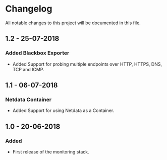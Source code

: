 # Changelog
All notable changes to this project will be documented in this file.

## 1.2 - 25-07-2018
### Added Blackbox Exporter
- Added Support for probing multiple endpoints over HTTP, HTTPS, DNS, TCP and ICMP.

## 1.1 - 06-07-2018
### Netdata Container
- Added Support for using Netdata as a Container.

## 1.0 - 20-06-2018
### Added
- First release of the monitoring stack.
